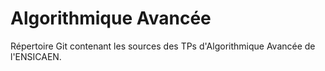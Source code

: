 # Algorithmique Avancée

Répertoire Git contenant les sources des TPs d'Algorithmique Avancée de l'ENSICAEN.

